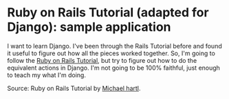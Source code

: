 # Ruby on Rails Tutorial (adapted for Django): sample application

I want to learn Django. I've been through the Rails Tutorial before
and found it useful to figure out how all the pieces worked together.
So, I'm going to follow the
[Ruby on Rails Tutorial](http://railstutorial.org), but try to figure
out how to do the equivalent actions in Django. I'm not going to be
100% faithful, just enough to teach my what I'm doing.

Source: Ruby on Rails Tutorial by
[Michael hartl](http://michaelhartl.com).
